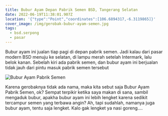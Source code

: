 ```yaml
---
title: Bubur Ayam Depan Pabrik Semen BSD, Tangerang Selatan
date: 2022-06-19T11:38:01.907Z
location: '{"type":"Point","coordinates":[106.6894317,-6.3119865]}'
cover_image: /img/gerobak-bubur-ayam-semen.jpg
tags:
  - bsd.serpong
  - pasar
---
```

Bubur ayam ini jualan tiap pagi di depan pabrik semen. Jadi kalau dari pasar modern BSD menuju ke selatan, di lampu merah setelah Intermark, lalu belok kanan. Sebelah kiri ada pabrik semen, dan bubur ayam ini berjualan tidak jauh dari pintu masuk pabrik semen tersebut

![](/img/bubur-ayam-semen.jpg "Bubur Ayam Pabrik Semen")

Karena gerobaknya tidak ada nama, maka kita sebut saja Bubur Ayam Pabrik Semen, ok? Sempat terpikir ketika saya makan di sana, sambil mengaduk bubur, apakha bubur ayam ini lebih lengket karena sedikit tercampur semen yang terbawa angin? Ah, tapi sudahlah, namanya juga bubur ayam, tentu saja lengket. Kalo gak lengket ya nasi goreng....